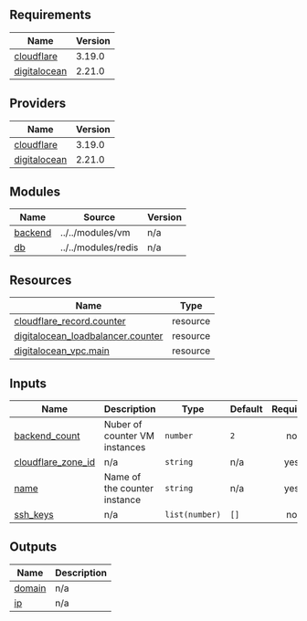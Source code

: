 ## Requirements

| Name | Version |
|------|---------|
| <a name="requirement_cloudflare"></a> [cloudflare](#requirement\_cloudflare) | 3.19.0 |
| <a name="requirement_digitalocean"></a> [digitalocean](#requirement\_digitalocean) | 2.21.0 |

## Providers

| Name | Version |
|------|---------|
| <a name="provider_cloudflare"></a> [cloudflare](#provider\_cloudflare) | 3.19.0 |
| <a name="provider_digitalocean"></a> [digitalocean](#provider\_digitalocean) | 2.21.0 |

## Modules

| Name | Source | Version |
|------|--------|---------|
| <a name="module_backend"></a> [backend](#module\_backend) | ../../modules/vm | n/a |
| <a name="module_db"></a> [db](#module\_db) | ../../modules/redis | n/a |

## Resources

| Name | Type |
|------|------|
| [cloudflare_record.counter](https://registry.terraform.io/providers/cloudflare/cloudflare/3.19.0/docs/resources/record) | resource |
| [digitalocean_loadbalancer.counter](https://registry.terraform.io/providers/digitalocean/digitalocean/2.21.0/docs/resources/loadbalancer) | resource |
| [digitalocean_vpc.main](https://registry.terraform.io/providers/digitalocean/digitalocean/2.21.0/docs/resources/vpc) | resource |

## Inputs

| Name | Description | Type | Default | Required |
|------|-------------|------|---------|:--------:|
| <a name="input_backend_count"></a> [backend\_count](#input\_backend\_count) | Nuber of counter VM instances | `number` | `2` | no |
| <a name="input_cloudflare_zone_id"></a> [cloudflare\_zone\_id](#input\_cloudflare\_zone\_id) | n/a | `string` | n/a | yes |
| <a name="input_name"></a> [name](#input\_name) | Name of the counter instance | `string` | n/a | yes |
| <a name="input_ssh_keys"></a> [ssh\_keys](#input\_ssh\_keys) | n/a | `list(number)` | `[]` | no |

## Outputs

| Name | Description |
|------|-------------|
| <a name="output_domain"></a> [domain](#output\_domain) | n/a |
| <a name="output_ip"></a> [ip](#output\_ip) | n/a |
